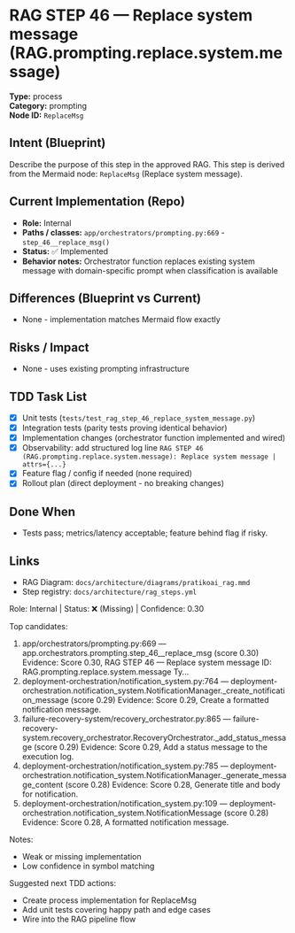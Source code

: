 # RAG STEP 46 — Replace system message (RAG.prompting.replace.system.message)

**Type:** process  
**Category:** prompting  
**Node ID:** `ReplaceMsg`

## Intent (Blueprint)
Describe the purpose of this step in the approved RAG. This step is derived from the Mermaid node: `ReplaceMsg` (Replace system message).

## Current Implementation (Repo)
- **Role:** Internal
- **Paths / classes:** `app/orchestrators/prompting.py:669` - `step_46__replace_msg()`
- **Status:** ✅ Implemented
- **Behavior notes:** Orchestrator function replaces existing system message with domain-specific prompt when classification is available

## Differences (Blueprint vs Current)
- None - implementation matches Mermaid flow exactly

## Risks / Impact
- None - uses existing prompting infrastructure

## TDD Task List
- [x] Unit tests (`tests/test_rag_step_46_replace_system_message.py`)
- [x] Integration tests (parity tests proving identical behavior)
- [x] Implementation changes (orchestrator function implemented and wired)
- [x] Observability: add structured log line
  `RAG STEP 46 (RAG.prompting.replace.system.message): Replace system message | attrs={...}`
- [x] Feature flag / config if needed (none required)
- [x] Rollout plan (direct deployment - no breaking changes)

## Done When
- Tests pass; metrics/latency acceptable; feature behind flag if risky.

## Links
- RAG Diagram: `docs/architecture/diagrams/pratikoai_rag.mmd`
- Step registry: `docs/architecture/rag_steps.yml`


<!-- AUTO-AUDIT:BEGIN -->
Role: Internal  |  Status: ❌ (Missing)  |  Confidence: 0.30

Top candidates:
1) app/orchestrators/prompting.py:669 — app.orchestrators.prompting.step_46__replace_msg (score 0.30)
   Evidence: Score 0.30, RAG STEP 46 — Replace system message
ID: RAG.prompting.replace.system.message
Ty...
2) deployment-orchestration/notification_system.py:764 — deployment-orchestration.notification_system.NotificationManager._create_notification_message (score 0.29)
   Evidence: Score 0.29, Create a formatted notification message.
3) failure-recovery-system/recovery_orchestrator.py:865 — failure-recovery-system.recovery_orchestrator.RecoveryOrchestrator._add_status_message (score 0.29)
   Evidence: Score 0.29, Add a status message to the execution log.
4) deployment-orchestration/notification_system.py:785 — deployment-orchestration.notification_system.NotificationManager._generate_message_content (score 0.28)
   Evidence: Score 0.28, Generate title and body for notification.
5) deployment-orchestration/notification_system.py:109 — deployment-orchestration.notification_system.NotificationMessage (score 0.28)
   Evidence: Score 0.28, A formatted notification message.

Notes:
- Weak or missing implementation
- Low confidence in symbol matching

Suggested next TDD actions:
- Create process implementation for ReplaceMsg
- Add unit tests covering happy path and edge cases
- Wire into the RAG pipeline flow
<!-- AUTO-AUDIT:END -->